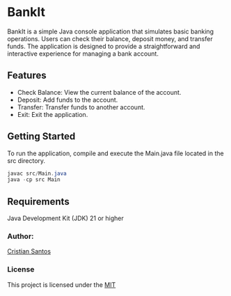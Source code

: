 # BankIt

BankIt is a simple Java console application that simulates basic banking operations. Users can check their balance, deposit money, and transfer funds. The application is designed to provide a straightforward and interactive experience for managing a bank account.

## Features

- Check Balance: View the current balance of the account.
- Deposit: Add funds to the account.
- Transfer: Transfer funds to another account.
- Exit: Exit the application.

## Getting Started

To run the application, compile and execute the Main.java file located in the src directory.

```Java
javac src/Main.java
java -cp src Main
```

## Requirements

Java Development Kit (JDK) 21 or higher

### Author:

[Cristian Santos](https://github.com/zcriticz)

### License

This project is licensed under the [MIT](https://opensource.org/license/mit)
